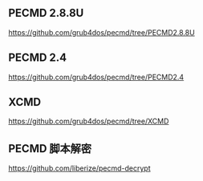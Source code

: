 ## PECMD 2.8.8U

https://github.com/grub4dos/pecmd/tree/PECMD2.8.8U

## PECMD 2.4

https://github.com/grub4dos/pecmd/tree/PECMD2.4

## XCMD

https://github.com/grub4dos/pecmd/tree/XCMD

## PECMD 脚本解密

https://github.com/liberize/pecmd-decrypt


